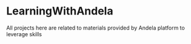 # LearningWithAndela
All projects here are related to materials provided by Andela platform to leverage skills
